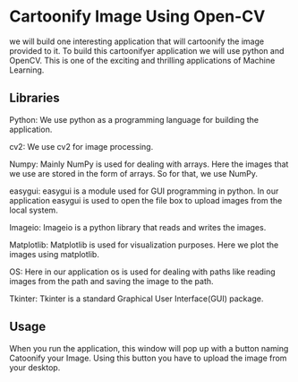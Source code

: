 # Cartoonify Image Using Open-CV
we will build one interesting application that will cartoonify the image provided to it. To build this cartoonifyer application we will use python and OpenCV. This is one of the exciting and thrilling applications of Machine Learning.
## Libraries
Python: We use python as a programming language for building the application.

cv2: We use cv2 for image processing.

Numpy: Mainly NumPy is used for dealing with arrays. Here the images that we use are stored in the form of arrays. So for that, we use NumPy.

easygui: easygui is a module used for GUI programming in python. In our application easygui is used to open the file box to upload images from the local system.

Imageio: Imageio is a python library that reads and writes the images.

Matplotlib: Matplotlib is used for visualization purposes. Here we plot the images using matplotlib.

OS: Here in our application os is used for dealing with paths like reading images from the path and saving the image to the path.

Tkinter: Tkinter is a standard Graphical User Interface(GUI) package.
## Usage 
When you run the application, this window will pop up with a button naming Catoonify your Image. Using this button you have to upload the image from your desktop.
